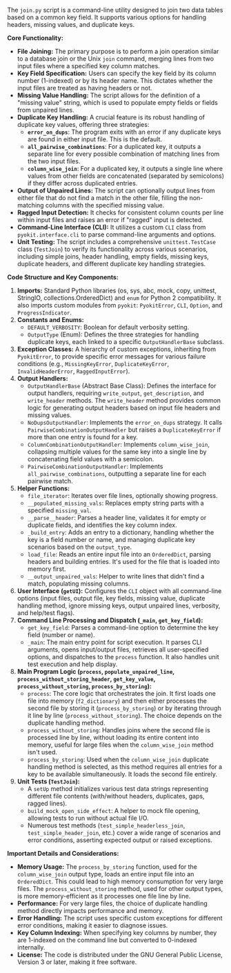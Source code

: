 The `join.py` script is a command-line utility designed to join two data tables based on a common key field. It supports various options for handling headers, missing values, and duplicate keys.

**Core Functionality:**

*   **File Joining:** The primary purpose is to perform a join operation similar to a database join or the Unix `join` command, merging lines from two input files where a specified key column matches.
*   **Key Field Specification:** Users can specify the key field by its column number (1-indexed) or by its header name. This dictates whether the input files are treated as having headers or not.
*   **Missing Value Handling:** The script allows for the definition of a "missing value" string, which is used to populate empty fields or fields from unpaired lines.
*   **Duplicate Key Handling:** A crucial feature is its robust handling of duplicate key values, offering three strategies:
    *   **`error_on_dups`**: The program exits with an error if any duplicate keys are found in either input file. This is the default.
    *   **`all_pairwise_combinations`**: For a duplicated key, it outputs a separate line for every possible combination of matching lines from the two input files.
    *   **`column_wise_join`**: For a duplicated key, it outputs a single line where values from other fields are concatenated (separated by semicolons) if they differ across duplicated entries.
*   **Output of Unpaired Lines:** The script can optionally output lines from either file that do not find a match in the other file, filling the non-matching columns with the specified missing value.
*   **Ragged Input Detection:** It checks for consistent column counts per line within input files and raises an error if "ragged" input is detected.
*   **Command-Line Interface (CLI):** It utilizes a custom `CLI` class from `pyokit.interface.cli` to parse command-line arguments and options.
*   **Unit Testing:** The script includes a comprehensive `unittest.TestCase` class (`TestJoin`) to verify its functionality across various scenarios, including simple joins, header handling, empty fields, missing keys, duplicate headers, and different duplicate key handling strategies.

**Code Structure and Key Components:**

1.  **Imports:** Standard Python libraries (os, sys, abc, mock, copy, unittest, StringIO, collections.OrderedDict) and `enum` for Python 2 compatibility. It also imports custom modules from `pyokit`: `PyokitError`, `CLI`, `Option`, and `ProgressIndicator`.
2.  **Constants and Enums:**
    *   `DEFAULT_VERBOSITY`: Boolean for default verbosity setting.
    *   `OutputType` (Enum): Defines the three strategies for handling duplicate keys, each linked to a specific `OutputHandlerBase` subclass.
3.  **Exception Classes:** A hierarchy of custom exceptions, inheriting from `PyokitError`, to provide specific error messages for various failure conditions (e.g., `MissingKeyError`, `DuplicateKeyError`, `InvalidHeaderError`, `RaggedInputError`).
4.  **Output Handlers:**
    *   `OutputHandlerBase` (Abstract Base Class): Defines the interface for output handlers, requiring `write_output`, `get_description`, and `write_header` methods. The `write_header` method provides common logic for generating output headers based on input file headers and missing values.
    *   `NoDupsOutputHandler`: Implements the `error_on_dups` strategy. It calls `PairwiseCombinationOutputHandler` but raises a `DuplicateKeyError` if more than one entry is found for a key.
    *   `ColumnCombinationOutputHandler`: Implements `column_wise_join`, collapsing multiple values for the same key into a single line by concatenating field values with a semicolon.
    *   `PairwiseCombinationOutputHandler`: Implements `all_pairwise_combinations`, outputting a separate line for each pairwise match.
5.  **Helper Functions:**
    *   `file_iterator`: Iterates over file lines, optionally showing progress.
    *   `__populated_missing_vals`: Replaces empty string parts with a specified `missing_val`.
    *   `__parse__header`: Parses a header line, validates it for empty or duplicate fields, and identifies the key column index.
    *   `_build_entry`: Adds an entry to a dictionary, handling whether the key is a field number or name, and managing duplicate key scenarios based on the `output_type`.
    *   `load_file`: Reads an entire input file into an `OrderedDict`, parsing headers and building entries. It's used for the file that is loaded into memory first.
    *   `__output_unpaired_vals`: Helper to write lines that didn't find a match, populating missing columns.
6.  **User Interface (`getUI`):** Configures the `CLI` object with all command-line options (input files, output file, key fields, missing value, duplicate handling method, ignore missing keys, output unpaired lines, verbosity, and help/test flags).
7.  **Command Line Processing and Dispatch (`_main`, `get_key_field`):**
    *   `get_key_field`: Parses a command-line option to determine the key field (number or name).
    *   `_main`: The main entry point for script execution. It parses CLI arguments, opens input/output files, retrieves all user-specified options, and dispatches to the `process` function. It also handles unit test execution and help display.
8.  **Main Program Logic (`process`, `populate_unpaired_line`, `process_without_storing_header`, `get_key_value`, `process_without_storing`, `process_by_storing`):**
    *   `process`: The core logic that orchestrates the join. It first loads one file into memory (`f2_dictionary`) and then either processes the second file by storing it (`process_by_storing`) or by iterating through it line by line (`process_without_storing`). The choice depends on the duplicate handling method.
    *   `process_without_storing`: Handles joins where the second file is processed line by line, without loading its entire content into memory, useful for large files when the `column_wise_join` method isn't used.
    *   `process_by_storing`: Used when the `column_wise_join` duplicate handling method is selected, as this method requires all entries for a key to be available simultaneously. It loads the second file entirely.
9.  **Unit Tests (`TestJoin`):**
    *   A `setUp` method initializes various test data strings representing different file contents (with/without headers, duplicates, gaps, ragged lines).
    *   `build_mock_open_side_effect`: A helper to mock file opening, allowing tests to run without actual file I/O.
    *   Numerous test methods (`test_simple_headerless_join`, `test_simple_header_join`, etc.) cover a wide range of scenarios and error conditions, asserting expected output or raised exceptions.

**Important Details and Considerations:**

*   **Memory Usage:** The `process_by_storing` function, used for the `column_wise_join` output type, loads an entire input file into an `OrderedDict`. This could lead to high memory consumption for very large files. The `process_without_storing` method, used for other output types, is more memory-efficient as it processes one file line by line.
*   **Performance:** For very large files, the choice of duplicate handling method directly impacts performance and memory.
*   **Error Handling:** The script uses specific custom exceptions for different error conditions, making it easier to diagnose issues.
*   **Key Column Indexing:** When specifying key columns by number, they are 1-indexed on the command line but converted to 0-indexed internally.
*   **License:** The code is distributed under the GNU General Public License, Version 3 or later, making it free software.